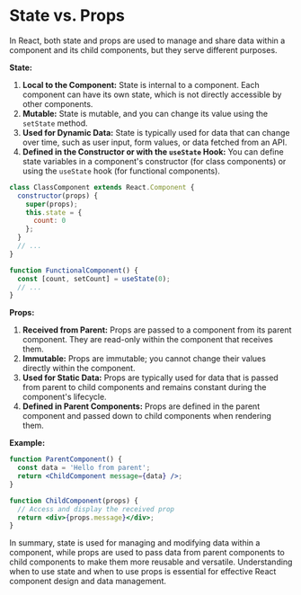 # State vs. Props

In React, both state and props are used to manage and share data within a component and its child components, but they serve different purposes.

**State:**
1. **Local to the Component:** State is internal to a component. Each component can have its own state, which is not directly accessible by other components.
2. **Mutable:** State is mutable, and you can change its value using the `setState` method.
3. **Used for Dynamic Data:** State is typically used for data that can change over time, such as user input, form values, or data fetched from an API.
4. **Defined in the Constructor or with the `useState` Hook:** You can define state variables in a component's constructor (for class components) or using the `useState` hook (for functional components).

```jsx
class ClassComponent extends React.Component {
  constructor(props) {
    super(props);
    this.state = {
      count: 0
    };
  }
  // ...
}
```

```jsx
function FunctionalComponent() {
  const [count, setCount] = useState(0);
  // ...
}
```

**Props:**
1. **Received from Parent:** Props are passed to a component from its parent component. They are read-only within the component that receives them.
2. **Immutable:** Props are immutable; you cannot change their values directly within the component.
3. **Used for Static Data:** Props are typically used for data that is passed from parent to child components and remains constant during the component's lifecycle.
4. **Defined in Parent Components:** Props are defined in the parent component and passed down to child components when rendering them.

**Example:**

```jsx
function ParentComponent() {
  const data = 'Hello from parent';
  return <ChildComponent message={data} />;
}

function ChildComponent(props) {
  // Access and display the received prop
  return <div>{props.message}</div>;
}
```

In summary, state is used for managing and modifying data within a component, while props are used to pass data from parent components to child components to make them more reusable and versatile. Understanding when to use state and when to use props is essential for effective React component design and data management.